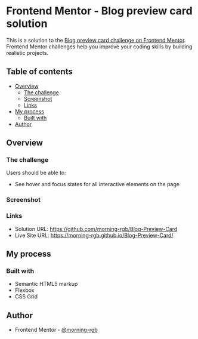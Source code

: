 # Frontend Mentor - Blog preview card solution

This is a solution to the [Blog preview card challenge on Frontend Mentor](https://www.frontendmentor.io/challenges/blog-preview-card-ckPaj01IcS). Frontend Mentor challenges help you improve your coding skills by building realistic projects. 

## Table of contents

- [Overview](#overview)
  - [The challenge](#the-challenge)
  - [Screenshot](#screenshot)
  - [Links](#links)
- [My process](#my-process)
  - [Built with](#built-with)
- [Author](#author)

## Overview

### The challenge

Users should be able to:

- See hover and focus states for all interactive elements on the page

### Screenshot

[](./screenshot.png)

### Links

- Solution URL: https://github.com/morning-rgb/Blog-Preview-Card
- Live Site URL: https://morning-rgb.github.io/Blog-Preview-Card/
## My process

### Built with

- Semantic HTML5 markup
- Flexbox
- CSS Grid

## Author

- Frontend Mentor - [@morning-rgb](https://www.frontendmentor.io/profile/morning-rgb)
